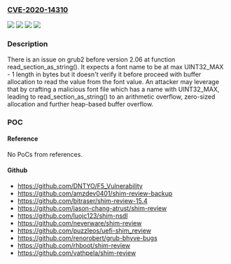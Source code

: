 ### [CVE-2020-14310](https://cve.mitre.org/cgi-bin/cvename.cgi?name=CVE-2020-14310)
![](https://img.shields.io/static/v1?label=Product&message=grub2&color=blue)
![](https://img.shields.io/static/v1?label=Version&message=n%2Fa&color=blue)
![](https://img.shields.io/static/v1?label=Vulnerability&message=CWE-122&color=brighgreen)
![](https://img.shields.io/static/v1?label=Vulnerability&message=CWE-190&color=brighgreen)

### Description

There is an issue on grub2 before version 2.06 at function read_section_as_string(). It expects a font name to be at max UINT32_MAX - 1 length in bytes but it doesn't verify it before proceed with buffer allocation to read the value from the font value. An attacker may leverage that by crafting a malicious font file which has a name with UINT32_MAX, leading to read_section_as_string() to an arithmetic overflow, zero-sized allocation and further heap-based buffer overflow.

### POC

#### Reference
No PoCs from references.

#### Github
- https://github.com/DNTYO/F5_Vulnerability
- https://github.com/amzdev0401/shim-review-backup
- https://github.com/bitraser/shim-review-15.4
- https://github.com/jason-chang-atrust/shim-review
- https://github.com/luojc123/shim-nsdl
- https://github.com/neverware/shim-review
- https://github.com/puzzleos/uefi-shim_review
- https://github.com/renorobert/grub-bhyve-bugs
- https://github.com/rhboot/shim-review
- https://github.com/vathpela/shim-review

